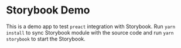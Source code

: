 # Storybook Demo

This is a demo app to test `preact` integration with Storybook. Run `yarn install` to sync Storybook module with the source code and run `yarn storybook` to start the Storybook.
